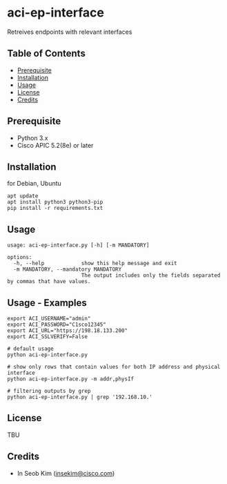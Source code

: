 # aci-ep-interface

Retreives endpoints with relevant interfaces

## Table of Contents

- [Prerequisite](#prerequisite)
- [Installation](#installation)
- [Usage](#usage)
- [License](#license)
- [Credits](#credits)

## Prerequisite

- Python 3.x
- Cisco APIC 5.2(8e) or later

## Installation

for Debian, Ubuntu

```
apt update
apt install python3 python3-pip
pip install -r requirements.txt
```

## Usage

```
usage: aci-ep-interface.py [-h] [-m MANDATORY]

options:
  -h, --help            show this help message and exit
  -m MANDATORY, --mandatory MANDATORY
                        The output includes only the fields separated by commas that have values.
```

## Usage - Examples

```
export ACI_USERNAME="admin"
export ACI_PASSWORD="C1sco12345"
export ACI_URL="https://198.18.133.200"
export ACI_SSLVERIFY=False

# default usage
python aci-ep-interface.py

# show only rows that contain values for both IP address and physical interface
python aci-ep-interface.py -m addr,physIf

# filtering outputs by grep
python aci-ep-interface.py | grep '192.168.10.'
```

## License

TBU

## Credits

- In Seob Kim (insekim@cisco.com)

